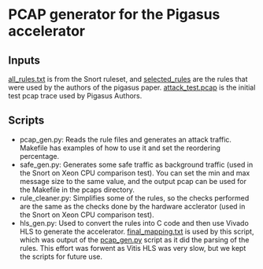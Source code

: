 # PCAP generator for the Pigasus accelerator

## Inputs

<ins>all_rules.txt</ins> is from the Snort ruleset, and <ins>selected_rules</ins> are the rules that were used by the authors of the pigasus paper.
<ins>attack_test.pcap</ins> is the initial test pcap trace used by Pigasus Authors.

## Scripts

* pcap_gen.py: Reads the rule files and generates an attack traffic. Makefile has examples of how to use it and set the reordering percentage.
* safe_gen.py: Generates some safe traffic as background traffic (used in the Snort on Xeon CPU comparison test). You can set the min and max message size to the same value, and the output pcap can be used for the Makefile in the pcaps directory.
* rule_cleaner.py: Simplifies some of the rules, so the checks performed are the same as the checks done by the hardware acclerator (used in the Snort on Xeon CPU comparison test).
* hls_gen.py: Used to convert the rules into C code and then use Vivado HLS to generate the accelerator. <ins>final_mapping.txt</ins> is used by this script, which was output of the <ins>pcap_gen.py</ins> script as it did the parsing of the rules. This effort was forwent as Vitis HLS was very slow, but we kept the scripts for future use.
